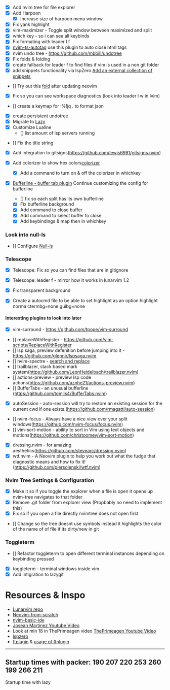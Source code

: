 - [x] Add nvim tree for file explorer
- [x] Add Harpoon
  - [x] Increase size of harpoon menu window
- [x] Fix yank highlight
- [x] vim-maximizer - Toggle split window between maximized and split
- [x] which key - so i can see all keybinds
- [x] Fix formating with leader l f 
- [x] [nvim-ts-autotag](https://github.com/windwp/nvim-ts-autotag) use this plugin to auto close html tags
- [x] nvim undo tree - https://github.com/mbbill/undotree
- [x] Fix folds & folding
- [x] create fallback for leader f to find files if vim is used in a non git folder
- [x] add snippets functionality via lspZero [Add an external collection of snippets](https://github.com/VonHeikemen/lsp-zero.nvim/blob/v3.x/doc/md/autocomplete.md#add-an-external-collection-of-snippets)
- [] Try out this [fold](https://old.reddit.com/r/neovim/comments/16xz3q9/treesitter_highlighted_folds_are_now_in_neovim/) after updating neovim
- [x] Fix so you can see workspace diagnostics (look into leader l w in lvim)
- [] create a keymap for :%!jq . to format json

- [x] create persistent undotree
- [x] Migrate to [Lazy](https://github.com/folke/lazy.nvim)
- [x] Customize Lualine
  - [] list amount of lsp servers running 

- [] Fix the title string
- [x] Add integration to gitsigns(https://github.com/lewis6991/gitsigns.nvim)

- [x] Add colorizer to show hex colors[colorizer](https://github.com/norcalli/nvim-colorizer.lua)
  - [x] Add a command to turn on & off the colorizer in whichkey

- [x] [Bufferline - buffer tab plugin](https://github.com/akinsho/bufferline.nvim)
  Continue customizing the config for bufferline
  - [] fix so each split has its own bufferline
  - [x] Fix bufferline background
  - [x] Add command to close buffer
  - [x] Add command to select buffer to close 
  - [x] Add keybindings & map then in whichkey

### Look into null-ls
- [] Configure [Null-ls](https://www.youtube.com/watch?v=e3xxkEbhG0o)

### Telescope
- [x] Telescope: Fix so you can find files that are in gitignore
- [x] Telescope: leader f - mirror how it works in lunarvim 1.2

- [x] Fix transparent background 
- [x] Create a autocmd file to be able to set highlight as an option
      highlight norma ctermbg=none guibg=none

#### Interesting plugins to look into later
- [x] vim-surround - https://github.com/tpope/vim-surround
- [] replaceWithRegister - https://github.com/vim-scripts/ReplaceWithRegister
- [] lsp saga, preview defenition before jumping into it - https://github.com/glepnir/lspsaga.nvim
- [] nvim-spectre - [search and replace](https://github.com/nvim-pack/nvim-spectre) 
- [] trailblazer, stack based mark system(https://github.com/LeonHeidelbach/trailblazer.nvim)
- [] actions-preview - preview lsp code actions(https://github.com/aznhe21/actions-preview.nvim)
- [] BufferTabs - an unusual bufferline (https://github.com/tomiis4/BufferTabs.nvim)
- [x] autoSession - auto-session will try to restore an existing session for the current cwd if one exists.(https://github.com/rmagatti/auto-session)
- [] nvim-focus - Always have a nice view over your split windows(https://github.com/nvim-focus/focus.nvim)
- [] vim-sort-motion - ability to sort in Vim using text objects and motions(https://github.com/christoomey/vim-sort-motion)
- [x] dressing.nvim - for amazing aesthetics(https://github.com/stevearc/dressing.nvim)
- [x] wtf.nvim - A Neovim plugin to help you work out what the fudge that diagnostic means and how to fix it!(https://github.com/piersolenski/wtf.nvim)

### Nvim Tree Settings & Configuration
- [x] Make it so if you toggle the explorer when a file is open it opens up nvim-tree navigates to that folder
- [x] Remove .git folder from explorer view (Propbably no need to implement this)
- [x] Fix so if you open a file directly nvimtree does not open first
- [] Change so the tree doesnt use symbols instead it highlights the color of the name of of file if its dirty/new in git

### Toggleterm
- [] Refactor toggleterm to open different terminal instances depending on keybinding pressed
- [x] toggleterm - terminal windows inside vim
- [x] Add intigration to lazygit

# Resources & Inspo
* [Lunarvim repo](https://www.lunarvim.org/)
* [Neovim-from-scratch](https://github.com/LunarVim/Neovim-from-scratch)
* [nvim-basic-ide](https://github.com/LunarVim/nvim-basic-ide)
* [Josean Martinez Youtube Video](https://www.youtube.com/watch?v=vdn_pKJUda8&list=LL&index=1)
* Look at min 18 in ThePrimeagen video [ThePrimeagen Youtube Video](https://www.youtube.com/watch?v=w7i4amO_zaE&list=LL)
* [lspzero](https://github.com/VonHeikemen/lsp-zero.nvim)
* [ftplugin](https://neovim.io/doc/user/filetype.html) & [usage of ftplugin](https://www.reddit.com/r/neovim/comments/x3zp6t/usage_of_afterftplugin_directory_for/)


---
Startup times with packer:
190
207
220
253
260
199
266
211
--- 
Startup time with lazy
